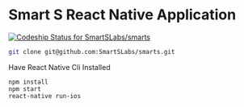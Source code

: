 # Smart S React Native Application

[ ![Codeship Status for SmartSLabs/smarts](https://app.codeship.com/projects/1eaf6ca0-6731-0134-9c6b-02d00f1d3243/status?branch=master)](https://app.codeship.com/projects/176135)

```bash
git clone git@github.com:SmartSLabs/smarts.git
```

Have React Native Cli Installed
```
npm install
npm start
react-native run-ios
```
